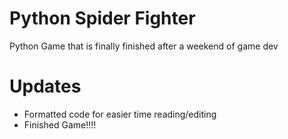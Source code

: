 # Python Spider Fighter
Python Game that is finally finished after a weekend of game dev
# Updates
- Formatted code for easier time reading/editing
- Finished Game!!!!
